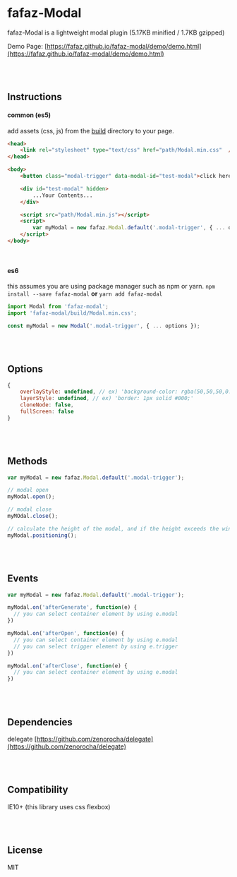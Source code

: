 # fafaz-Modal
fafaz-Modal is a lightweight modal plugin (5.17KB minified / 1.7KB gzipped)

Demo Page: [https://fafaz.github.io/fafaz-modal/demo/demo.html](https://fafaz.github.io/fafaz-modal/demo/demo.html)


</br><br/>

## Instructions 
#### common (es5)
add assets (css, js) from the [build](build) directory to your page.<br>

```html
<head>
    <link rel="stylesheet" type="text/css" href="path/Modal.min.css"  />
</head>

<body>
    <button class="modal-trigger" data-modal-id="test-modal">click here</button>

    <div id="test-modal" hidden>
        ...Your Contents...
    </div>

    <script src="path/Modal.min.js"></script>
    <script>
        var myModal = new fafaz.Modal.default('.modal-trigger', { ... options });
    </script>
</body>
```

<br/>

#### es6 
this assumes you are using package manager such as npm or yarn.
`npm install --save fafaz-modal` **or** `yarn add fafaz-modal`


```javascript
import Modal from 'fafaz-modal';
import 'fafaz-modal/build/Modal.min.css';

const myModal = new Modal('.modal-trigger', { ... options });
```

<br/><br/>

## Options

```javascript
{
    overlayStyle: undefined, // ex) 'background-color: rgba(50,50,50,0.5);'
    layerStyle: undefined, // ex) 'border: 1px solid #000;'
    cloneNode: false, 
    fullScreen: false
}
```


<br/><br/>

## Methods

```javascript
var myModal = new fafaz.Modal.default('.modal-trigger');

// modal open
myModal.open();

// modal close
myMOdal.close(); 

// calculate the height of the modal, and if the height exceeds the window height, reposition.
myModal.positioning(); 
```

<br/><br/>


## Events

```javascript
var myModal = new fafaz.Modal.default('.modal-trigger');

myModal.on('afterGenerate', function(e) {
  // you can select container element by using e.modal
})

myModal.on('afterOpen', function(e) {
  // you can select container element by using e.modal
  // you can select trigger element by using e.trigger
})

myModal.on('afterClose', function(e) {
  // you can select container element by using e.modal
})
```


<br/><br/>

## Dependencies

delegate [https://github.com/zenorocha/delegate](https://github.com/zenorocha/delegate)



<br/><br/>

## Compatibility

IE10+ (this library uses css flexbox)



<br/><br/>

## License

MIT
